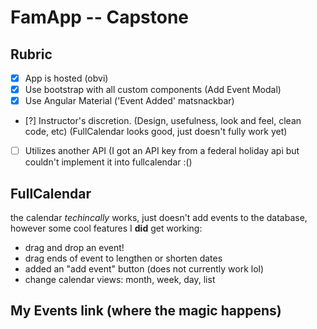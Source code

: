 # FamApp -- Capstone

## Rubric

- [x] App is hosted (obvi)
- [x] Use bootstrap with all custom components (Add Event Modal)
- [x] Use Angular Material ('Event Added' matsnackbar)
- [?] Instructor's discretion. (Design, usefulness, look and feel, clean code, etc) (FullCalendar looks good, just doesn't fully work yet)
- [ ] Utilizes another API (I got an API key from a federal holiday api but couldn't implement it into fullcalendar :() 

## FullCalendar

the calendar *techincally* works, just doesn't add events to the database, however some cool features I **did** get working:

- drag and drop an event!
- drag ends of event to lengthen or shorten dates
- added an "add event" button (does not currently work lol)
- change calendar views: month, week, day, list


## My Events link (where the magic happens)

